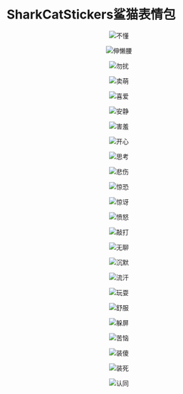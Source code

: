 # SharkCatStickers鲨猫表情包

<div align="center">

![不懂](https://github.com/KejuLiu/SharkCatStickers/blob/main/Stickers/%E4%B8%8D%E6%87%82.gif) <!-- 不懂 -->

![伸懒腰](https://github.com/KejuLiu/SharkCatStickers/blob/main/Stickers/%E4%BC%B8%E6%87%92%E8%85%B0.gif) <!-- 伸懒腰 -->

![勿扰](https://github.com/KejuLiu/SharkCatStickers/blob/main/Stickers/%E5%8B%BF%E6%89%B0.gif) <!-- 勿扰 -->

![卖萌](https://github.com/KejuLiu/SharkCatStickers/blob/main/Stickers/%E5%8D%96%E8%90%8C.gif) <!-- 卖萌 -->

![喜爱](https://github.com/KejuLiu/SharkCatStickers/blob/main/Stickers/%E5%96%9C%E7%88%B1.gif) <!-- 喜爱 -->

![安静](https://github.com/KejuLiu/SharkCatStickers/blob/main/Stickers/%E5%AE%89%E9%9D%99.gif) <!-- 安静 -->

![害羞](https://github.com/KejuLiu/SharkCatStickers/blob/main/Stickers/%E5%AE%B3%E7%BE%9E.gif) <!-- 害羞 -->

![开心](https://github.com/KejuLiu/SharkCatStickers/blob/main/Stickers/%E5%BC%80%E5%BF%83.gif) <!-- 开心 -->

![思考](https://github.com/KejuLiu/SharkCatStickers/blob/main/Stickers/%E6%80%9D%E8%80%83.gif) <!-- 思考 -->

![悲伤](https://github.com/KejuLiu/SharkCatStickers/blob/main/Stickers/%E6%82%B2%E4%BC%A4.gif) <!-- 悲伤 -->

![惊恐](https://github.com/KejuLiu/SharkCatStickers/blob/main/Stickers/%E6%83%8A%E6%81%90.gif) <!-- 惊恐 -->

![惊讶](https://github.com/KejuLiu/SharkCatStickers/blob/main/Stickers/%E6%83%8A%E8%AE%B6.gif) <!-- 惊讶 -->

![愤怒](https://github.com/KejuLiu/SharkCatStickers/blob/main/Stickers/%E6%84%A4%E6%80%92.gif) <!-- 愤怒 -->

![敲打](https://github.com/KejuLiu/SharkCatStickers/blob/main/Stickers/%E6%95%B2%E6%89%93.gif) <!-- 敲打 -->

![无聊](https://github.com/KejuLiu/SharkCatStickers/blob/main/Stickers/%E6%97%A0%E8%81%8A.gif) <!-- 无聊 -->

![沉默](https://github.com/KejuLiu/SharkCatStickers/blob/main/Stickers/%E6%B2%89%E9%BB%98.gif) <!-- 沉默 -->

![流汗](https://github.com/KejuLiu/SharkCatStickers/blob/main/Stickers/%E6%B5%81%E6%B1%97.gif) <!-- 流汗 -->

![玩耍](https://github.com/KejuLiu/SharkCatStickers/blob/main/Stickers/%E7%8E%A9%E8%80%8D.gif) <!-- 玩耍 -->

![舒服](https://github.com/KejuLiu/SharkCatStickers/blob/main/Stickers/%E8%88%92%E6%9C%8D.gif) <!-- 舒服 -->

![躲屏](https://github.com/KejuLiu/SharkCatStickers/blob/main/Stickers/%E8%88%94%E5%B1%8F.gif) <!-- 躲屏 -->

![苦恼](https://github.com/KejuLiu/SharkCatStickers/blob/main/Stickers/%E8%8B%A6%E6%81%BC.gif) <!-- 苦恼 -->

![装傻](https://github.com/KejuLiu/SharkCatStickers/blob/main/Stickers/%E8%A3%85%E5%82%BB.gif) <!-- 装傻 -->

![装死](https://github.com/KejuLiu/SharkCatStickers/blob/main/Stickers/%E8%A3%85%E6%AD%BB.gif) <!-- 装死 -->

![认同](https://github.com/KejuLiu/SharkCatStickers/blob/main/Stickers/%E8%AE%A4%E5%90%8C.gif) <!-- 认同 -->

</div>

